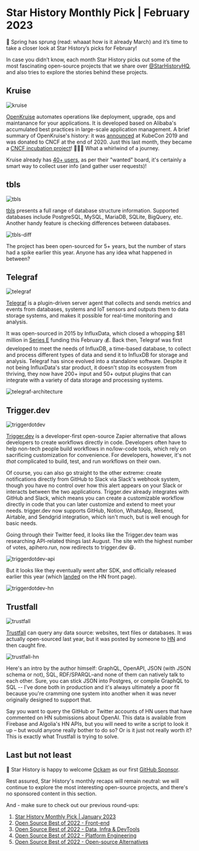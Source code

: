 # Star History Monthly Pick | February 2023

🌸 Spring has sprung (read: whaaat how is it already March) and it’s time to take a closer look at Star History’s picks for February!

In case you didn’t know, each month Star History picks out some of the most fascinating open-source projects that we share over [@StarHistoryHQ](https://twitter.com/StarHistoryHQ), and also tries to explore the stories behind these projects.

## Kruise

![kruise](/blog/assets/star-history-monthly-pick-202302/kruise.webp)

[OpenKruise](https://github.com/openkruise/kruise) automates operations like deployment, upgrade, ops and maintanance for your applications. It is developed based on Alibaba's accumulated best practices in large-scale application management. A brief summary of OpenKruise's history: it was [announced](https://www.alibabacloud.com/blog/595071) at KubeCon 2019 and was donated to CNCF at the end of 2020. Just this last month, they became a [CNCF incubation project](https://www.cncf.io/blog/2023/03/02/openkruise-becomes-a-cncf-incubating-project/)! 🎉🎉🎉 What a whirlwind of a journey.

Kruise already has [40+ users](https://github.com/openkruise/kruise/issues/289), as per their "wanted" board, it's certainly a smart way to collect user info (and gather user requests)!

## tbls

![tbls](/blog/assets/star-history-monthly-pick-202302/tbls.webp)

[tbls](https://github.com/k1LoW/tbls) presents a full range of database structure information. Supported databases include PostgreSQL, MySQL, MariaDB, SQLite, BigQuery, etc. Another handy feature is checking differences between databases.

![tbls-diff](/blog/assets/star-history-monthly-pick-202302/tbls-diff.webp)

The project has been open-sourced for 5+ years, but the number of stars had a spike earlier this year. Anyone has any idea what happened in between?

## Telegraf

![telegraf](/blog/assets/star-history-monthly-pick-202302/telegraf.webp)

[Telegraf](https://github.com/influxdata/telegraf) is a plugin-driven server agent that collects and sends metrics and events from databases, systems and IoT sensors and outputs them to data storage systems, and makes it possible for real-time monitoring and analysis.

It was open-sourced in 2015 by InfluxData, which closed a whopping $81 million in [Series E](https://www.influxdata.com/blog/influxdata-closes-series-e-round-and-raises-81-million/) funding this February 💰. Back then, Telegraf was first developed to meet the needs of InfluxDB, a time-based database, to collect and process different types of data and send it to InfluxDB for storage and analysis. Telegraf has since evolved into a standalone software. Despite it not being InfluxData's star product, it doesn't stop its ecosystem from thriving, they now have 200+ input and 50+ output plugins that can integrate with a variety of data storage and processing systems.

![telegraf-architecture](/blog/assets/star-history-monthly-pick-202302/telegraf-architecture.webp)

## Trigger.dev

![triggerdotdev](/blog/assets/star-history-monthly-pick-202302/triggerdotdev.webp)

[Trigger.dev](https://github.com/triggerdotdev/trigger.dev) is a developer-first open-source Zapier alternative that allows developers to create workflows directly in code. Developers often have to help non-tech people build workflows in no/low-code tools, which rely on sacrificing customization for convenience. For developers, however, it's not *that* complicated to build, test, and run workflows on their own.

Of course, you can also go straight to the other extreme: create notifications directly from GitHub to Slack via Slack's webhook system, though you have no control over how this alert appears on your Slack or interacts between the two applications. Trigger.dev already integrates with GitHub and Slack, which means you can create a customizable workflow directly in code that you can later customize and extend to meet your needs. trigger.dev now supports GitHub, Notion, WhatsApp, Resend, Airtable, and Sendgrid integration, which isn't much, but is well enough for basic needs.

Going through their Twitter feed, it looks like the Trigger.dev team was researching API-related things last August. The site with the highest number of votes, apihero.run, now redirects to trigger.dev 😆.

![triggerdotdev-api](/blog/assets/star-history-monthly-pick-202302/triggerdotdev-api.webp)

But it looks like they eventually went after SDK, and officially released earlier this year (which [landed](https://news.ycombinator.com/item?id=34610686) on the HN front page).

![triggerdotdev-hn](/blog/assets/star-history-monthly-pick-202302/triggerdotdev-hn.webp)

## Trustfall

![trustfall](/blog/assets/star-history-monthly-pick-202302/trustfall.webp)

[Trustfall](https://github.com/obi1kenobi/trustfall) can query any data source: websites, text files or databases. It was actually open-sourced last year, but it was posted by someone to [HN](https://news.ycombinator.com/item?id=34705246) and then caught fire.

![trustfall-hn](/blog/assets/star-history-monthly-pick-202302/trustfall-hn.webp)

Here's an intro by the author himself: GraphQL, OpenAPI, JSON (with JSON schema or not), SQL, RDF/SPARQL–and none of them can natively talk to each other. Sure, you can stick JSON into Postgres, or compile GraphQL to SQL -- I've done both in production and it's always ultimately a poor fit because you're cramming one system into another when it was never originally designed to support that.

Say you want to query the GitHub or Twitter accounts of HN users that have commented on HN submissions about OpenAI. This data is available from Firebase and Algolia's HN APIs, but you will need to write a script to look it up – but would anyone really bother to do so? Or is it just not really worth it? This is exactly what Trustfall is trying to solve.

## Last but not least

🍾 Star History is happy to welcome [Ockam](/blog/ockam) as our first [GitHub Sponsor](https://github.com/sponsors/star-history).

Rest assured, Star History's monthly recaps will remain neutral: we will continue to explore the most interesting open-source projects, and there's no sponsored content in this section.

And - make sure to check out our previous round-ups:

1. [Star History Monthly Pick | January 2023](/blog/star-history-monthly-pick-202301)
2. [Open Source Best of 2022 - Front-end](/blog/star-history-yearly-pick-2022-frontend)
3. [Open Source Best of 2022 - Data, Infra & DevTools](/blog/star-history-yearly-pick-2022-data-infra-devtools)
4. [Open Source Best of 2022 - Platform Engineering](/blog/star-history-open-source-2022-platform-engineering)
5. [Open Source Best of 2022 - Open-source Alternatives](/blog/star-history-open-source-2022-open-source-alternatives)
